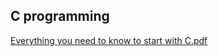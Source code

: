 ## C programming

[Everything you need to know to start with C.pdf](https://s3.amazonaws.com/alx-intranet.hbtn.io/uploads/misc/2022/4/e0ccf91eec6b977a9e00ed384dc285df9c2772e3.pdf?X-Amz-Algorithm=AWS4-HMAC-SHA256&X-Amz-Credential=AKIARDDGGGOUSBVO6H7D%2F20230622%2Fus-east-1%2Fs3%2Faws4_request&X-Amz-Date=20230622T223513Z&X-Amz-Expires=86400&X-Amz-SignedHeaders=host&X-Amz-Signature=04ffc446593b0aa2c00ffecfb6916f5bed79ce11b54287bc58d20c3a2413dc7f)
